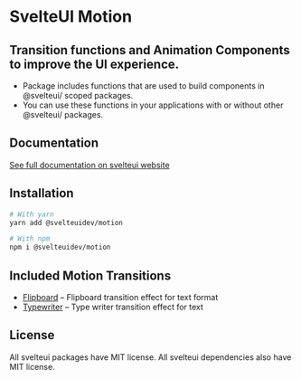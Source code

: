 # SvelteUI Motion

## **Transition functions and Animation Components to improve the UI experience.**

- Package includes functions that are used to build components in @svelteui/ scoped packages.
- You can use these functions in your applications with or without other @svelteui/ packages.

## Documentation

[See full documentation on svelteui website](https://svelteuidev.github.io/svelteui/)

## Installation

```bash
# With yarn
yarn add @svelteuidev/motion

# With npm
npm i @svelteuidev/motion
```

## Included Motion Transitions

- [Flipboard](https://svelteuidev.github.io/svelteui/docs/motion/flipboard) – Flipboard transition effect for text format
- [Typewriter](https://svelteuidev.github.io/svelteui/docs/motion/typewriter) – Type writer transition effect for text

## License

All svelteui packages have MIT license. All svelteui dependencies also have MIT license.
